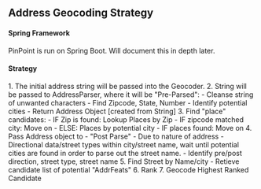<h2>Address Geocoding Strategy</h2>

<h4> Spring Framework </h4>
PinPoint is run on Spring Boot. Will document this in depth later.

<h4>Strategy</h4>
1. The initial address string will be passed into the Geocoder.
2. String will be passed to AddressParser, where it will be "Pre-Parsed":
  - Cleanse string of unwanted characters
  - Find Zipcode, State, Number
  - Identify potential cities
  - Return Address Object [created from String]
3. Find "place" candidates:
  - IF Zip is found: Lookup Places by Zip
    - IF zipcode matched city: Move on
  - ELSE: Places by potential city
    - IF places found: Move on
4. Pass Address object to - "Post Parse" 
  - Due to nature of address - Directional data/street types within city/street name, wait until potential cities are found in order to parse out the street name.
  - Identify pre/post direction, street type, street name
5. Find Street by Name/city
  - Retieve candidate list of potential "AddrFeats"
6. Rank
7. Geocode Highest Ranked Candidate
